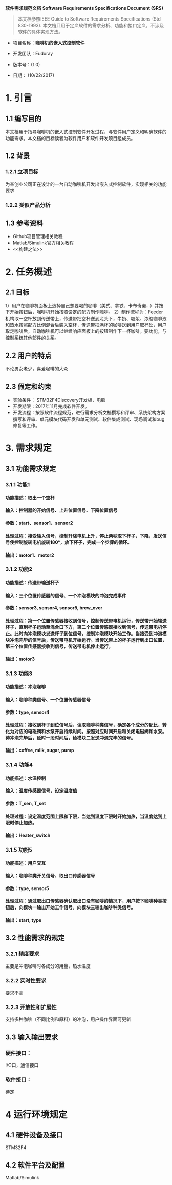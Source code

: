 **软件需求规范文档**
**Software Requirements Specifications Document (SRS)**

> 本文档参照IEEE Guide to Software Requirements Specifications (Std 830-1993). 本文档只用于定义软件的需求分析、功能和接口定义，不涉及软件的具体实现方法。

- 项目名称：**咖啡机的嵌入式控制软件**

- 开发团队：Eudoray

- 版本号：(1.0)	

- 日期： (10/22/2017)


# 1. 引言

## 1.1 编写目的

本文档用于指导咖啡机的嵌入式控制软件开发过程，与软件用户定义和明确软件的功能需求。本文档的目标读者为软件用户和软件开发项目组成员。

## 1.2 背景

### 1.2.1 立项目标
为某创业公司正在设计的一台自动咖啡机开发出嵌入式控制软件，实现相关的功能要求
### 1.2.2 类似产品分析

## 1.3 参考资料

- Github项目管理相关教程
- Matlab/Simulink官方相关教程
- <<构建之法>>

# 2. 任务概述

## 2.1 目标

1）用户在咖啡机面板上选择自己想要喝的咖啡（美式、拿铁、卡布奇诺...）并按下开始按钮后，咖啡机开始按照设定的配方制作咖啡。
2）制作流程为：Feeder机构取一空杯放到传送带上，传送带把空杯送到龙头下，牛奶、糖浆、浓缩咖啡液和热水按照配方比例混合后装入空杯，传送带把满杯的咖啡送到用户取杯处，用户取走咖啡后，自动咖啡机可以继续响应面板上的按钮制作下一杯咖啡。要功能，与控制系统其他部件的关系。

## 2.2 用户的特点

不论男女老少，喜爱咖啡的大众
## 2.3 假定和约束

- 实验条件： STM32F4Discovery开发板，电脑
- 开发期限：2017年11月完成软件开发。
- 开发流程：按照软件流程规范，进行需求分析文档撰写和评审、系统架构方案撰写和评审、单元模块代码开发和单元测试、软件集成测试、现场调试和bug修复等工作。

# 3. 需求规定

## 3.1 功能需求规定

### 3.1.1 功能1

#### 功能描述：取出一个空杯

#### 输入：控制器的开始信号、上升位置信号、下降位置信号
#### 参数：start、sensor1、sensor2

#### 处理过程：接受输入信号，控制升降电机上升，停止两秒取下杯子，下降，发送信号使控制旋转电机旋转180°，放下杯子，完成一个步骤的循环。
#### 输出：motor1、motor2

### 3.1.2 功能2

#### 功能描述：传送带输送杯子

#### 输入：三个位置传感器的信号、一个冲泡模块的冲泡完成事件
#### 参数：sensor3, sensor4, sensor5, brew_over

#### 处理过程：第一个位置传感器接收到信号，控制传送带电机运行，传送带开始输送杯子，直到杯子运动至混合口下方，第二个位置传感器接收到信号，传送带电机停止。此时向冲泡模块发送杯子到位信号，控制冲泡模块开始工作。当接受到冲泡模块冲泡完毕的信号后，传送带电机开始运行。当传送带上的杯子运行到出口位置，第三个位置传感器接收到信号，传送带电机停止运行。
#### 输出：motor3

### 3.1.3 功能3

#### 功能描述：冲泡咖啡

#### 输入：咖啡种类信号、一个位置传感器信号
#### 参数：type, sensor4

#### 处理过程：接收到杯子到位信号后，读取咖啡种类信号，确定各个成分的配比，转化为对应的电磁阀和水泵开启持续时间。按照对应时间开启和关闭电磁阀和水泵。待冲泡完毕后，延时一段时间后，给模块二发送冲泡完毕的信号。
#### 输出：coffee, milk, sugar, pump

### 3.1.4 功能4

#### 功能描述：水温控制

#### 输入：温度传感器信号，设定温度值
#### 参数：T_sen, T_set

#### 处理过程：设定温度范围上限和下限，当达到温度下限时开始加热，当温度达到上限时停止加热。
#### 输出：Heater_switch

### 3.1.5 功能5

#### 功能描述：用户交互

#### 输入：咖啡种类开关信号、取出口传感器信号
#### 参数：type, sensor5

#### 处理过程：通过取出口传感器确认取出口没有咖啡的情况下，用户按下咖啡种类按钮后，向模块一输出开始工作信号，向模块三输出咖啡种类信号。
#### 输出：start, type

## 3.2 性能需求的规定

### 3.2.1 精度要求
主要是冲泡咖啡时各成分的用量，热水温度

### 3.2.2 实时性要求
要求不高

### 3.2.3 开放性和扩展性
支持多种咖啡（不同比例和原料）的冲泡，用户操作界面可更新

## 3.3 输入输出要求

### 硬件接口：
I/O口，通信接口

### 软件接口：
待定

# 4 运行环境规定
## 4.1 硬件设备及接口
STM32F4
## 4.2 软件平台及配置
Matlab/Simulink
